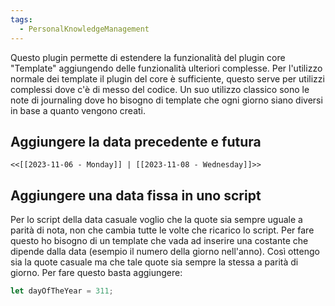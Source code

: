 ```yaml
---
tags:
  - PersonalKnowledgeManagement
---
```

Questo plugin permette di estendere la funzionalità del plugin core "Template" aggiungendo delle funzionalità ulteriori complesse.
Per l'utilizzo normale dei template il plugin del core è sufficiente, questo serve per utilizzi complessi dove c'è di messo del codice.
Un suo utilizzo classico sono le note di journaling dove ho bisogno di template che ogni giorno siano diversi in base a quanto vengono creati.
## Aggiungere la data precedente e futura
```
<<[[2023-11-06 - Monday]] | [[2023-11-08 - Wednesday]]>>
```

## Aggiungere una data fissa in uno script
Per lo script della data casuale voglio che la quote sia sempre uguale a parità di nota, non che cambia tutte le volte che ricarico lo script.
Per fare questo ho bisogno di un template che vada ad inserire una costante che dipende dalla data (esempio il numero della giorno nell'anno).
Così ottengo sia la quote casuale ma che tale quote sia sempre la stessa a parità di giorno.
Per fare questo basta aggiungere:
``` javascript
let dayOfTheYear = 311;
```